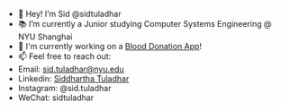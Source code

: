 - 👋 Hey! I’m Sid @sidtuladhar
- 📚 I’m currently a Junior studying Computer Systems Engineering @ NYU Shanghai
- 🔭 I'm currently working on a [Blood Donation App](https://github.com/sidtuladhar/BloodNepal)! 
- 📫 Feel free to reach out:
- Email: sid.tuladhar@nyu.edu
- Linkedin: [Siddhartha Tuladhar](https://www.linkedin.com/in/sidtuladhar/)
- Instagram: @sid.tuladhar
- WeChat: sidtuladhar


<!--
**sidtuladhar/sidtuladhar** is a ✨ _special_ ✨ repository because its `README.md` (this file) appears on your GitHub profile.
